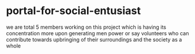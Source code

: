 # portal-for-social-entusiast
we are total 5 members working on this project which is having its concentration more upon generating men power or say volunteers who can contribute towards upbringing of their surroundings and the society as a whole
